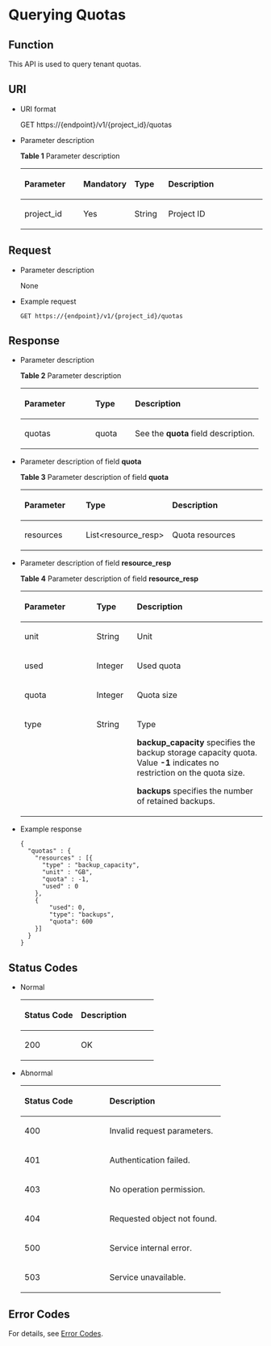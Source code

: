 # Querying Quotas<a name="EN-US_TOPIC_0059304243"></a>

## Function<a name="section20206275"></a>

This API is used to query tenant quotas.

## URI<a name="section47638747"></a>

-   URI format

    GET https://\{endpoint\}/v1/\{project\_id\}/quotas

-   Parameter description

    **Table  1**  Parameter description

    <a name="table22748199"></a>
    <table><thead align="left"><tr id="row62712396"><th class="cellrowborder" valign="top" width="25.507449255074494%" id="mcps1.2.5.1.1"><p id="p209623317216"><a name="p209623317216"></a><a name="p209623317216"></a>Parameter</p>
    </th>
    <th class="cellrowborder" valign="top" width="14.288571142885711%" id="mcps1.2.5.1.2"><p id="p15962193221"><a name="p15962193221"></a><a name="p15962193221"></a>Mandatory</p>
    </th>
    <th class="cellrowborder" valign="top" width="14.288571142885711%" id="mcps1.2.5.1.3"><p id="p99783315213"><a name="p99783315213"></a><a name="p99783315213"></a>Type</p>
    </th>
    <th class="cellrowborder" valign="top" width="45.91540845915409%" id="mcps1.2.5.1.4"><p id="p6978835213"><a name="p6978835213"></a><a name="p6978835213"></a>Description</p>
    </th>
    </tr>
    </thead>
    <tbody><tr id="row59050273"><td class="cellrowborder" valign="top" width="25.507449255074494%" headers="mcps1.2.5.1.1 "><p id="p18342809"><a name="p18342809"></a><a name="p18342809"></a>project_id</p>
    </td>
    <td class="cellrowborder" valign="top" width="14.288571142885711%" headers="mcps1.2.5.1.2 "><p id="p9372574"><a name="p9372574"></a><a name="p9372574"></a>Yes</p>
    </td>
    <td class="cellrowborder" valign="top" width="14.288571142885711%" headers="mcps1.2.5.1.3 "><p id="p20981015"><a name="p20981015"></a><a name="p20981015"></a>String</p>
    </td>
    <td class="cellrowborder" valign="top" width="45.91540845915409%" headers="mcps1.2.5.1.4 "><p id="p65779720"><a name="p65779720"></a><a name="p65779720"></a>Project ID</p>
    </td>
    </tr>
    </tbody>
    </table>


## Request<a name="section26095539"></a>

-   Parameter description

    None


-   Example request

    ```
    GET https://{endpoint}/v1/{project_id}/quotas
    ```


## Response<a name="section33533260"></a>

-   Parameter description

    **Table  2**  Parameter description

    <a name="table63494180"></a>
    <table><thead align="left"><tr id="row402618"><th class="cellrowborder" valign="top" width="29.76%" id="mcps1.2.4.1.1"><p id="p1621230201117"><a name="p1621230201117"></a><a name="p1621230201117"></a>Parameter</p>
    </th>
    <th class="cellrowborder" valign="top" width="16.67%" id="mcps1.2.4.1.2"><p id="p42163010113"><a name="p42163010113"></a><a name="p42163010113"></a>Type</p>
    </th>
    <th class="cellrowborder" valign="top" width="53.57000000000001%" id="mcps1.2.4.1.3"><p id="p72123051117"><a name="p72123051117"></a><a name="p72123051117"></a>Description</p>
    </th>
    </tr>
    </thead>
    <tbody><tr id="row3343372"><td class="cellrowborder" valign="top" width="29.76%" headers="mcps1.2.4.1.1 "><p id="p2377741"><a name="p2377741"></a><a name="p2377741"></a>quotas</p>
    </td>
    <td class="cellrowborder" valign="top" width="16.67%" headers="mcps1.2.4.1.2 "><p id="p31108621"><a name="p31108621"></a><a name="p31108621"></a>quota</p>
    </td>
    <td class="cellrowborder" valign="top" width="53.57000000000001%" headers="mcps1.2.4.1.3 "><p id="p36770396"><a name="p36770396"></a><a name="p36770396"></a>See the <strong id="b56981346142320"><a name="b56981346142320"></a><a name="b56981346142320"></a>quota</strong> field description.</p>
    </td>
    </tr>
    </tbody>
    </table>

-   Parameter description of field  **quota**

    **Table  3**  Parameter description of field  **quota**

    <a name="table25612095"></a>
    <table><thead align="left"><tr id="row63845268"><th class="cellrowborder" valign="top" width="29.76%" id="mcps1.2.4.1.1"><p id="p998713511112"><a name="p998713511112"></a><a name="p998713511112"></a>Parameter</p>
    </th>
    <th class="cellrowborder" valign="top" width="16.67%" id="mcps1.2.4.1.2"><p id="p1898719359117"><a name="p1898719359117"></a><a name="p1898719359117"></a>Type</p>
    </th>
    <th class="cellrowborder" valign="top" width="53.57000000000001%" id="mcps1.2.4.1.3"><p id="p32143631115"><a name="p32143631115"></a><a name="p32143631115"></a>Description</p>
    </th>
    </tr>
    </thead>
    <tbody><tr id="row39476433"><td class="cellrowborder" valign="top" width="29.76%" headers="mcps1.2.4.1.1 "><p id="p43474514"><a name="p43474514"></a><a name="p43474514"></a>resources</p>
    </td>
    <td class="cellrowborder" valign="top" width="16.67%" headers="mcps1.2.4.1.2 "><p id="p23617749"><a name="p23617749"></a><a name="p23617749"></a>List&lt;resource_resp&gt;</p>
    </td>
    <td class="cellrowborder" valign="top" width="53.57000000000001%" headers="mcps1.2.4.1.3 "><p id="p33989544"><a name="p33989544"></a><a name="p33989544"></a>Quota resources</p>
    </td>
    </tr>
    </tbody>
    </table>

-   Parameter description of field  **resource\_resp**

    **Table  4**  Parameter description of field  **resource\_resp**

    <a name="table1689659"></a>
    <table><thead align="left"><tr id="row2352317"><th class="cellrowborder" valign="top" width="29.76%" id="mcps1.2.4.1.1"><p id="p489318421119"><a name="p489318421119"></a><a name="p489318421119"></a>Parameter</p>
    </th>
    <th class="cellrowborder" valign="top" width="16.67%" id="mcps1.2.4.1.2"><p id="p10909342111111"><a name="p10909342111111"></a><a name="p10909342111111"></a>Type</p>
    </th>
    <th class="cellrowborder" valign="top" width="53.57000000000001%" id="mcps1.2.4.1.3"><p id="p990904210119"><a name="p990904210119"></a><a name="p990904210119"></a>Description</p>
    </th>
    </tr>
    </thead>
    <tbody><tr id="row20937927"><td class="cellrowborder" valign="top" width="29.76%" headers="mcps1.2.4.1.1 "><p id="p18250530"><a name="p18250530"></a><a name="p18250530"></a>unit</p>
    </td>
    <td class="cellrowborder" valign="top" width="16.67%" headers="mcps1.2.4.1.2 "><p id="p19515197"><a name="p19515197"></a><a name="p19515197"></a>String</p>
    </td>
    <td class="cellrowborder" valign="top" width="53.57000000000001%" headers="mcps1.2.4.1.3 "><p id="p37227085"><a name="p37227085"></a><a name="p37227085"></a>Unit</p>
    </td>
    </tr>
    <tr id="row66608310"><td class="cellrowborder" valign="top" width="29.76%" headers="mcps1.2.4.1.1 "><p id="p26564024"><a name="p26564024"></a><a name="p26564024"></a>used</p>
    </td>
    <td class="cellrowborder" valign="top" width="16.67%" headers="mcps1.2.4.1.2 "><p id="p4843821"><a name="p4843821"></a><a name="p4843821"></a>Integer</p>
    </td>
    <td class="cellrowborder" valign="top" width="53.57000000000001%" headers="mcps1.2.4.1.3 "><p id="p56805233"><a name="p56805233"></a><a name="p56805233"></a>Used quota</p>
    </td>
    </tr>
    <tr id="row41485049"><td class="cellrowborder" valign="top" width="29.76%" headers="mcps1.2.4.1.1 "><p id="p4845804"><a name="p4845804"></a><a name="p4845804"></a>quota</p>
    </td>
    <td class="cellrowborder" valign="top" width="16.67%" headers="mcps1.2.4.1.2 "><p id="p50831280"><a name="p50831280"></a><a name="p50831280"></a>Integer</p>
    </td>
    <td class="cellrowborder" valign="top" width="53.57000000000001%" headers="mcps1.2.4.1.3 "><p id="p23693009"><a name="p23693009"></a><a name="p23693009"></a>Quota size</p>
    </td>
    </tr>
    <tr id="row11910489"><td class="cellrowborder" valign="top" width="29.76%" headers="mcps1.2.4.1.1 "><p id="p25225559"><a name="p25225559"></a><a name="p25225559"></a>type</p>
    </td>
    <td class="cellrowborder" valign="top" width="16.67%" headers="mcps1.2.4.1.2 "><p id="p14440446"><a name="p14440446"></a><a name="p14440446"></a>String</p>
    </td>
    <td class="cellrowborder" valign="top" width="53.57000000000001%" headers="mcps1.2.4.1.3 "><p id="p28825462"><a name="p28825462"></a><a name="p28825462"></a>Type</p>
    <p id="p9493432134818"><a name="p9493432134818"></a><a name="p9493432134818"></a><strong id="b12189165934816"><a name="b12189165934816"></a><a name="b12189165934816"></a>backup_capacity</strong> specifies the backup storage capacity quota. Value <strong id="b842352706161346"><a name="b842352706161346"></a><a name="b842352706161346"></a>-1</strong> indicates no restriction on the quota size.</p>
    <p id="p58102567"><a name="p58102567"></a><a name="p58102567"></a><strong id="b1972617237494"><a name="b1972617237494"></a><a name="b1972617237494"></a>backups</strong> specifies the number of retained backups.</p>
    </td>
    </tr>
    </tbody>
    </table>

-   Example response

    ```
    {
      "quotas" : {
        "resources" : [{
          "type" : "backup_capacity",
          "unit" : "GB",
          "quota" : -1,
          "used" : 0
        },
        {
            "used": 0,
            "type": "backups",
            "quota": 600
        }]
      }
    }
    ```


## Status Codes<a name="section33363887"></a>

-   Normal

    <a name="table25516615"></a>
    <table><thead align="left"><tr id="row2411478"><th class="cellrowborder" valign="top" width="42.42%" id="mcps1.1.3.1.1"><p id="p61112063"><a name="p61112063"></a><a name="p61112063"></a>Status Code</p>
    </th>
    <th class="cellrowborder" valign="top" width="57.58%" id="mcps1.1.3.1.2"><p id="p51130076"><a name="p51130076"></a><a name="p51130076"></a>Description</p>
    </th>
    </tr>
    </thead>
    <tbody><tr id="row47895510"><td class="cellrowborder" valign="top" width="42.42%" headers="mcps1.1.3.1.1 "><p id="p54331092"><a name="p54331092"></a><a name="p54331092"></a>200</p>
    </td>
    <td class="cellrowborder" valign="top" width="57.58%" headers="mcps1.1.3.1.2 "><p id="p38742335"><a name="p38742335"></a><a name="p38742335"></a>OK</p>
    </td>
    </tr>
    </tbody>
    </table>

-   Abnormal

    <a name="table51121406"></a>
    <table><thead align="left"><tr id="row44111723"><th class="cellrowborder" valign="top" width="42.42%" id="mcps1.1.3.1.1"><p id="p16279805"><a name="p16279805"></a><a name="p16279805"></a>Status Code</p>
    </th>
    <th class="cellrowborder" valign="top" width="57.58%" id="mcps1.1.3.1.2"><p id="p43595815"><a name="p43595815"></a><a name="p43595815"></a>Description</p>
    </th>
    </tr>
    </thead>
    <tbody><tr id="row41600146"><td class="cellrowborder" valign="top" width="42.42%" headers="mcps1.1.3.1.1 "><p id="p14168678"><a name="p14168678"></a><a name="p14168678"></a>400</p>
    </td>
    <td class="cellrowborder" valign="top" width="57.58%" headers="mcps1.1.3.1.2 "><p id="p6812233"><a name="p6812233"></a><a name="p6812233"></a>Invalid request parameters.</p>
    </td>
    </tr>
    <tr id="row61310105"><td class="cellrowborder" valign="top" width="42.42%" headers="mcps1.1.3.1.1 "><p id="p62617"><a name="p62617"></a><a name="p62617"></a>401</p>
    </td>
    <td class="cellrowborder" valign="top" width="57.58%" headers="mcps1.1.3.1.2 "><p id="p5071997"><a name="p5071997"></a><a name="p5071997"></a>Authentication failed.</p>
    </td>
    </tr>
    <tr id="row45647976"><td class="cellrowborder" valign="top" width="42.42%" headers="mcps1.1.3.1.1 "><p id="p6498590"><a name="p6498590"></a><a name="p6498590"></a>403</p>
    </td>
    <td class="cellrowborder" valign="top" width="57.58%" headers="mcps1.1.3.1.2 "><p id="p56623788"><a name="p56623788"></a><a name="p56623788"></a>No operation permission.</p>
    </td>
    </tr>
    <tr id="row39852052"><td class="cellrowborder" valign="top" width="42.42%" headers="mcps1.1.3.1.1 "><p id="p6790811"><a name="p6790811"></a><a name="p6790811"></a>404</p>
    </td>
    <td class="cellrowborder" valign="top" width="57.58%" headers="mcps1.1.3.1.2 "><p id="p13184781"><a name="p13184781"></a><a name="p13184781"></a>Requested object not found.</p>
    </td>
    </tr>
    <tr id="row51554171"><td class="cellrowborder" valign="top" width="42.42%" headers="mcps1.1.3.1.1 "><p id="p15138299"><a name="p15138299"></a><a name="p15138299"></a>500</p>
    </td>
    <td class="cellrowborder" valign="top" width="57.58%" headers="mcps1.1.3.1.2 "><p id="p18242716"><a name="p18242716"></a><a name="p18242716"></a>Service internal error.</p>
    </td>
    </tr>
    <tr id="row29966720"><td class="cellrowborder" valign="top" width="42.42%" headers="mcps1.1.3.1.1 "><p id="p11385269"><a name="p11385269"></a><a name="p11385269"></a>503</p>
    </td>
    <td class="cellrowborder" valign="top" width="57.58%" headers="mcps1.1.3.1.2 "><p id="p49791582"><a name="p49791582"></a><a name="p49791582"></a>Service unavailable.</p>
    </td>
    </tr>
    </tbody>
    </table>


## Error Codes<a name="section61541938486"></a>

For details, see  [Error Codes](error-codes.md).

